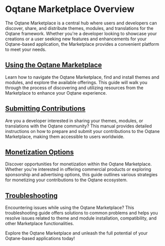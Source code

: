 # Oqtane Marketplace Overview

The Oqtane Marketplace is a central hub where users and developers can discover, share, and distribute themes, modules, and translations for the Oqtane framework. Whether you're a developer looking to showcase your creations or a user seeking new features and enhancements for your Oqtane-based application, the Marketplace provides a convenient platform to meet your needs.

## [Using the Oqtane Marketplace](using-oqtane-marketplace.md)

Learn how to navigate the Oqtane Marketplace, find and install themes and modules, and explore the available offerings. This guide will walk you through the process of discovering and utilizing resources from the Marketplace to enhance your Oqtane experience.

## [Submitting Contributions](submitting-contributions.md)

Are you a developer interested in sharing your themes, modules, or translations with the Oqtane community? This manual provides detailed instructions on how to prepare and submit your contributions to the Oqtane Marketplace, making them accessible to users worldwide.

## [Monetization Options](monetization.md)

Discover opportunities for monetization within the Oqtane Marketplace. Whether you're interested in offering commercial products or exploring sponsorship and advertising options, this guide outlines various strategies for monetizing your contributions to the Oqtane ecosystem.

## [Troubleshooting](troubleshooting.md)

Encountering issues while using the Oqtane Marketplace? This troubleshooting guide offers solutions to common problems and helps you resolve issues related to theme and module installation, compatibility, and other Marketplace functionalities.

Explore the Oqtane Marketplace and unleash the full potential of your Oqtane-based applications today!
